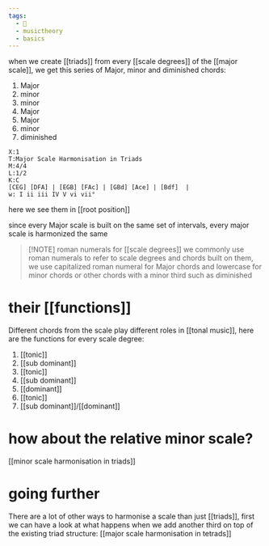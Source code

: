 ```yaml
---
tags:
  - 🌱
  - musictheory
  - basics
---
```

when we create [[triads]] from every [[scale degrees]] of the [[major scale]], we get this series of Major, minor and diminished chords:
1. Major
2. minor
3. minor
4. Major
5. Major
6. minor
7. diminished
```music-abc
X:1
T:Major Scale Harmonisation in Triads
M:4/4
L:1/2
K:C
[CEG] [DFA] | [EGB] [FAc] | [GBd] [Ace] | [Bdf]  |
w: I ii iii IV V vi vii° 
```
here we see them in [[root position]]

since every Major scale is built on the same set of intervals, every major scale is harmonized the same

> [!NOTE] roman numerals for [[scale degrees]]
> we commonly use roman numerals to refer to scale degrees and chords built on them, we use capitalized roman numeral for Major chords and lowercase for minor chords or other chords with a minor third such as diminished

# their [[functions]]
Different chords from the scale play different roles in [[tonal music]], here are the functions for every scale degree:
1. [[tonic]]
2. [[sub dominant]]
3. [[tonic]]
4. [[sub dominant]]
5. [[dominant]]
6. [[tonic]]
7. [[sub dominant]]/[[dominant]]


# how about the relative minor scale?
[[minor scale harmonisation in triads]]

# going further
There are a lot of other ways to harmonise a scale than just [[triads]], first we can have a look at what happens when we add another third on top of the existing triad structure: [[major scale harmonisation in tetrads]] 
